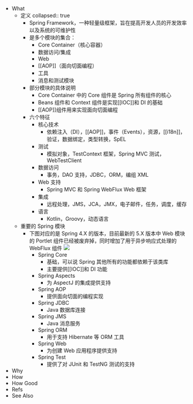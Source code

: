 - What
	- 定义
	  collapsed:: true
		- Spring Framework，一种轻量级框架，旨在提高开发人员的开发效率以及系统的可维护性
		- 是多个模块的集合：
			- Core Container（核心容器）
			- 数据访问/集成
			- Web
			- [[AOP]]（面向切面编程）
			- 工具
			- 消息和测试模块
		- 部分模块的具体说明
			- Core Container 中的 Core 组件是 Spring 所有组件的核心
			- Beans 组件和 Context 组件是实现[[IOC]]和 DI 的基础
			- [[AOP]]组件用来实现面向切面编程
		- 六个特征
			- 核心技术
				- 依赖注入（DI），[[AOP]]，事件（Events），资源，[[i18n]]，验证，数据绑定，类型转换，SpEL
			- 测试
				- 模拟对象，TestContext 框架，Spring MVC 测试，WebTestClient
			- 数据访问
				- 事务，DAO 支持，JDBC，ORM，编组 XML
			- Web 支持
				- Spring MVC 和 Spring WebFlux Web 框架
			- 集成
				- 远程处理，JMS，JCA，JMX，电子邮件，任务，调度，缓存
			- 语言
				- Kotlin，Groovy，动态语言
	- 重要的 Spring 模块
		- 下图对应的是 Spring 4.X 的版本，目前最新的 5.X 版本中 Web 模块的 Portlet 组件已经被废弃掉，同时增加了用于异步响应式处理的 WebFlux 组件
		  ![](https://pdai.tech/images/spring/spring-interview-1.png)
			- Spring Core
				- 基础，可以说 Spring 其他所有的功能都依赖于该类库
				- 主要提供[[IOC]]和 DI 功能
			- Spring Aspects
				- 为 AspectJ 的集成提供支持
			- Spring AOP
				- 提供面向切面的编程实现
			- Spring JDBC
				- Java 数据库连接
			- Spring JMS
				- Java 消息服务
			- Spring ORM
				- 用于支持 Hibernate 等 ORM 工具
			- Spring Web
				- 为创建 Web 应用程序提供支持
			- Spring Test
				- 提供了对 JUnit 和 TestNG 测试的支持
- Why
- How
- How Good
- Refs
- See Also